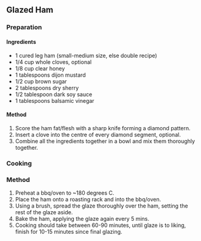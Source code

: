 ## Glazed Ham

### Preparation

#### Ingredients

* 1 cured leg ham (small-medium size, else double recipe)
* 1/4 cup whole cloves, optional
* 1/8 cup clear honey
* 1 tablespoons dijon mustard
* 1/2 cup brown sugar
* 2 tablespoons dry sherry
* 1/2 tablespoon dark soy sauce
* 1 tablespoons balsamic vinegar

#### Method

1. Score the ham fat/flesh with a sharp knife forming a diamond pattern.
1. Insert a clove into the centre of every diamond segment, optional.
1. Combine all the ingredients together in a bowl and mix them thoroughly together.


### Cooking

### Method

1. Preheat a bbq/oven to ~180 degrees C.
1. Place the ham onto a roasting rack and into the bbq/oven.
1. Using a brush, spread the glaze thoroughly over the ham, setting the rest of the glaze aside.
1. Bake the ham, applying the glaze again every 5 mins.
1. Cooking should take between 60-90 minutes, until glaze is to liking, finish for 10-15 minutes since final glazing.
